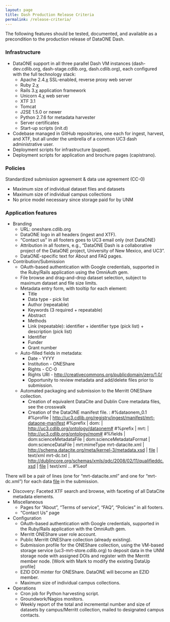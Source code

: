 ```yaml
---
layout: page
title: Dash Production Release Criteria
permalink: /release-criteria/
---
```


The following features should be tested, documented, and available as a precondition to the production release of DataONE Dash.

### Infrastructure

* DataONE support in all three parallel Dash VM instances (dash-dev.cdlib.org, dash-stage.cdlib.org, dash.cdlib.org), each configured with the full technology stack:
  * Apache 2.4.<u>x</u> SSL-enabled, reverse proxy web server
  * Ruby 2.<u>x</u>
  * Rails 3.<u>x</u> application framework
  * Unicorn 4.<u>x</u> web server
  * XTF 3.1
  * Tomcat
  * J2SE 1.5.0 or newer
  * Python 2.7.6 for metadata harvester
  * Server certificates
  * Start-up scripts (init.d)
* Codebase managed in GitHub repositories, one each for ingest, harvest, and XTF, but all under the umbrella of a common UC3 dash administrative user.
* Deployment scripts for infrastructure (puppet).
* Deployment scripts for application and brochure pages (capistrano).

### Policies

Standardized submission agreement & data use agreement (CC-0)

* Maximum size of individual dataset files and datasets
* Maximum size of individual campus collections
* No price model necessary since storage paid for by UNM

### Application features

* Branding
  * URL: oneshare.cdlib.org
  * DataONE logo in all headers (ingest and XTF).
  * “Contact us” in all footers goes to UC3 email only (not DataONE)
  * Attribution in all footers, e.g., “DataONE Dash is a collaborative project of the DataONE project, University of New Mexico, and UC3”.
  * DataONE-specific text for About and FAQ pages.
* Contribution/Submission
  * OAuth-based authentication with Google credentials, supported in the Ruby/Rails application using the OmniAuth gem.
  * File browse and drag-and-drop dataset selection, subject to maximum dataset and file size limits.
  * Metadata entry form, with tooltip for each element:
    * Title
    * Data type - pick list
    * Author (repeatable)
    * Keywords (3 required + repeatable)
    * Abstract
    * Methods
    * Link (repeatable): identifier + identifier type (pick list) + description (pick list)
    * Identifier
    * Funder
    * Grant number
  * Auto-filled fields in metadata:
    * Date - YYYY
    * Institution - ONEShare
    * Rights - CC-0 
    * Rights URI - http://creativecommons.org/publicdomain/zero/1.0/
    * Opportunity to review metadata and add/delete files prior to submission.
  * Automated packaging and submission to the Merritt ONEShare collection.
    * Creation of equivalent DataCite and Dublin Core metadata files, see the crosswalk
    * Creation of the DataONE manifest file. :
            #%dataonem_0.1
            #%profile | http://uc3.cdlib.org/registry/ingest/manifest/mrt-dataone-manifest
            #%prefix | dom: | http://uc3.cdlib.org/ontology/dataonem#
            #%prefix | mrt: | http://uc3.cdlib.org/ontology/mom#
            #%fields | dom:scienceMetadataFile | dom:scienceMetadataFormat | dom:scienceDataFile | mrt:mimeType
            mrt-datacite.xml | http://schema.datacite.org/meta/kernel-3/metadata.xsd | <u>file</u> | text/xml
            mrt-dc.txt | http://dublincore.org/schemas/xmls/qdc/2008/02/11/qualifieddc.xsd | <u>file</u> | text/xml
            ...
            #%eof

There will be a pair of lines (one for “mrt-datacite.xml” and one for “mrt-dc.xml”) for each data <u>file</u> in the submission.
* Discovery: Faceted XTF search and browse, with faceting of all DataCite metadata elements.
* Miscellaneous
  * Pages for “About”, “Terms of service”, “FAQ”, “Policies” in all footers.
  * “Contact Us” page
* Configuration
  * OAuth-based authentication with Google credentials, supported in the Ruby/Rails application with the OmniAuth gem.
  * Merritt ONEShare user role account. 
  * Public Merritt ONEShare collection (already existing).
  * Submission profile for the ONEShare collection, using the VM-based storage service (uc3-mrt-store.cdlib.org) to deposit data in the UNM storage node with assigned DOIs and register with the Merritt member node.  [Work with Mark to modify the existing DataUp profile]
  * EZID DOI minter for ONEShare.  DataONE will become an EZID member.
  * Maximum size of individual campus collections.
* Operations
  * Cron job for Python harvesting script.
  * Groundwork/Nagios monitors.
  * Weekly report of the total and incremental number and size of datasets by campus/Merritt collection, mailed to designated campus contacts.


